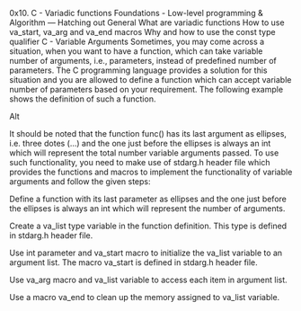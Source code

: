 0x10. C - Variadic functions Foundations - Low-level programming & Algorithm ― Hatching out General What are variadic functions How to use va_start, va_arg and va_end macros Why and how to use the const type qualifier C - Variable Arguments Sometimes, you may come across a situation, when you want to have a function, which can take variable number of arguments, i.e., parameters, instead of predefined number of parameters. The C programming language provides a solution for this situation and you are allowed to define a function which can accept variable number of parameters based on your requirement. The following example shows the definition of such a function.

Alt

It should be noted that the function func() has its last argument as ellipses, i.e. three dotes (...) and the one just before the ellipses is always an int which will represent the total number variable arguments passed. To use such functionality, you need to make use of stdarg.h header file which provides the functions and macros to implement the functionality of variable arguments and follow the given steps:

Define a function with its last parameter as ellipses and the one just before the ellipses is always an int which will represent the number of arguments.

Create a va_list type variable in the function definition. This type is defined in stdarg.h header file.

Use int parameter and va_start macro to initialize the va_list variable to an argument list. The macro va_start is defined in stdarg.h header file.

Use va_arg macro and va_list variable to access each item in argument list.

Use a macro va_end to clean up the memory assigned to va_list variable.
